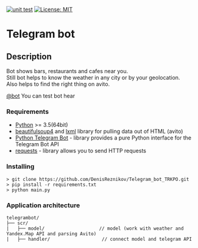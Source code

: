 [![unit test](https://github.com/DenisReznikov/Telegram_bot_TRKPO/actions/workflows/unit-test.yml/badge.svg)](https://github.com/DenisReznikov/Telegram_bot_TRKPO/actions/workflows/unit-test.yml) [![License: MIT](https://img.shields.io/badge/License-MIT-yellow.svg)](https://opensource.org/licenses/MIT)
# Telegram  bot

## Description 
Bot shows bars, restaurants and cafes near you.\
Still bot helps to know the weather in any city or by your geolocation.\
Also helps to find the right thing on avito.

[@bot](https://t.me/trpko_70115_bot) You can test bot hear

### Requirements
* [Python](https://www.python.org) >= 3.5(64bit)
* [beautifulsoup4](https://github.com/wention/BeautifulSoup4) and [lxml](https://github.com/lxml/lxml) library for pulling data out of HTML (avito)  
* [Python Telegram Bot](https://github.com/python-telegram-bot/python-telegram-bot) - library provides a pure Python interface for the Telegram Bot API
* [requests](https://github.com/psf/requests) - library allows you to send HTTP requests
 ### Installing  
    > git clone https://github.com/DenisReznikov/Telegram_bot_TRKPO.git
    > pip install -r requirements.txt
    > python main.py
    
### Application architecture
```
telegrambot/
├── scr/ 
|   ├── model/                    // model (work with weather and Yandex.Map API and parsing Avito)
|   ├── handler/                   // connect model and telegram API
```
